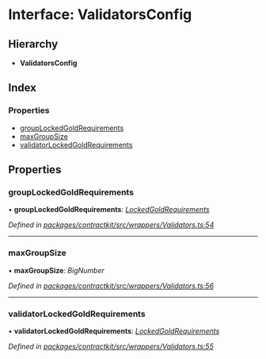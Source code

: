 # Interface: ValidatorsConfig

## Hierarchy

* **ValidatorsConfig**

## Index

### Properties

* [groupLockedGoldRequirements](_wrappers_validators_.validatorsconfig.md#grouplockedgoldrequirements)
* [maxGroupSize](_wrappers_validators_.validatorsconfig.md#maxgroupsize)
* [validatorLockedGoldRequirements](_wrappers_validators_.validatorsconfig.md#validatorlockedgoldrequirements)

## Properties

###  groupLockedGoldRequirements

• **groupLockedGoldRequirements**: *[LockedGoldRequirements](_wrappers_validators_.lockedgoldrequirements.md)*

*Defined in [packages/contractkit/src/wrappers/Validators.ts:54](https://github.com/celo-org/celo-monorepo/blob/6049da1fa/packages/contractkit/src/wrappers/Validators.ts#L54)*

___

###  maxGroupSize

• **maxGroupSize**: *BigNumber*

*Defined in [packages/contractkit/src/wrappers/Validators.ts:56](https://github.com/celo-org/celo-monorepo/blob/6049da1fa/packages/contractkit/src/wrappers/Validators.ts#L56)*

___

###  validatorLockedGoldRequirements

• **validatorLockedGoldRequirements**: *[LockedGoldRequirements](_wrappers_validators_.lockedgoldrequirements.md)*

*Defined in [packages/contractkit/src/wrappers/Validators.ts:55](https://github.com/celo-org/celo-monorepo/blob/6049da1fa/packages/contractkit/src/wrappers/Validators.ts#L55)*
